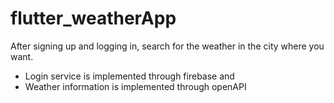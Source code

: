 # flutter_weatherApp
<p>After signing up and logging in, search for the weather in the city where you want.</p>
<ul>
    <li>Login service is implemented through firebase and</li>
    <li>Weather information is implemented through openAPI</li>
</ul>

